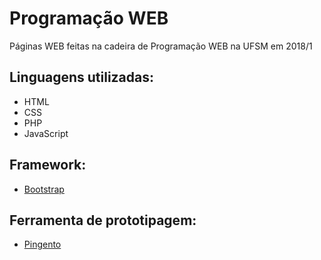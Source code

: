 # Programação WEB

Páginas WEB feitas na cadeira de Programação WEB na UFSM em 2018/1

## Linguagens utilizadas: 
* HTML 
* CSS
* PHP 
* JavaScript

## Framework:
* [Bootstrap](https://getbootstrap.com/)

## Ferramenta de prototipagem: 
* [Pingento](https://pingendo.com)
